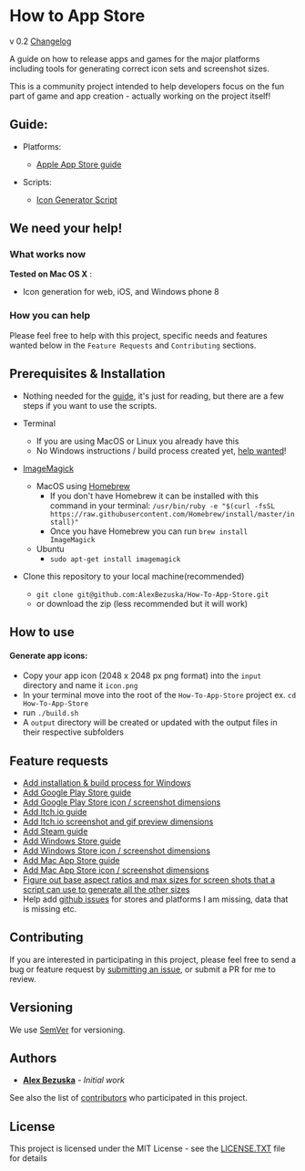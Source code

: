 # How to App Store
v 0.2 [Changelog](https://github.com/AlexBezuska/How-To-App-Store/blob/master/CHANGELOG.md)

A guide on how to release apps and games for the major platforms including tools for generating correct icon sets and screenshot sizes.

This is a community project intended to help developers focus on the fun part of game and app creation - actually working on the project itself!

## Guide:

- Platforms:
  - [Apple App Store guide](https://github.com/AlexBezuska/How-To-App-Store/blob/master/guide/Apple_App_Store.md)


- Scripts:
  - [Icon Generator Script](https://github.com/AlexBezuska/How-To-App-Store#how-to-use)


## We need your help!
### What works now
**Tested on Mac OS X** :
- Icon generation for web, iOS, and Windows phone 8

### How you can help
Please feel free to help with this project, specific needs and features wanted below in the `Feature Requests` and `Contributing` sections.


## Prerequisites & Installation

- Nothing needed for the [guide](https://github.com/AlexBezuska/How-To-App-Store#guide), it's just for reading, but there are a few steps if you want to use the scripts.

- Terminal
  - If you are using MacOS or Linux you already have this
  - No Windows instructions / build process created yet, [help wanted](https://github.com/AlexBezuska/How-To-App-Store#feature-requests)!


- [ImageMagick](https://www.imagemagick.org)
  - MacOS using [Homebrew](https://brew.sh/)
    - If you don't have Homebrew it can be installed with this command in your terminal: `/usr/bin/ruby -e "$(curl -fsSL https://raw.githubusercontent.com/Homebrew/install/master/install)"`
    - Once you have Homebrew you can run `brew install ImageMagick`
  - Ubuntu
    - ```sudo apt-get install imagemagick```


- Clone this repository to your local machine(recommended)
  - ```git clone git@github.com:AlexBezuska/How-To-App-Store.git```
  - or download the zip (less recommended but it will work)


## How to use


 #### Generate app icons:
- Copy your app icon (2048 x 2048 px png format) into the `input` directory and name it `icon.png`
- In your terminal move into the root of the `How-To-App-Store` project ex. ``` cd How-To-App-Store ```
- run `./build.sh`
- A `output` directory will be created or updated with the output files in their respective subfolders


## Feature requests

- [Add installation & build process for Windows](https://github.com/AlexBezuska/How-To-App-Store/issues/1)
- [Add Google Play Store guide](https://github.com/AlexBezuska/How-To-App-Store/issues/2)
- [Add Google Play Store icon / screenshot dimensions](https://github.com/AlexBezuska/How-To-App-Store/issues/3)
- [Add Itch.io guide](https://github.com/AlexBezuska/How-To-App-Store/issues/4)
- [Add Itch.io screenshot and gif preview dimensions](https://github.com/AlexBezuska/How-To-App-Store/issues/5)
- [Add Steam guide](https://github.com/AlexBezuska/How-To-App-Store/issues/6)
- [Add Windows Store guide](https://github.com/AlexBezuska/How-To-App-Store/issues/7)
- [Add Windows Store icon / screenshot dimensions](https://github.com/AlexBezuska/How-To-App-Store/issues/8)
- [Add Mac App Store guide](https://github.com/AlexBezuska/How-To-App-Store/issues/9)
- [Add Mac App Store icon / screenshot dimensions](https://github.com/AlexBezuska/How-To-App-Store/issues/10)
- [Figure out base aspect ratios and max sizes for screen shots that a script can use to generate all the other sizes](https://github.com/AlexBezuska/How-To-App-Store/issues/11)
- Help add [github issues](https://github.com/AlexBezuska/How-To-App-Store/issues) for stores and platforms I am missing, data that is missing etc.



## Contributing

If you are interested in participating in this project, please feel free to send a bug or feature request by [submitting an issue](https://github.com/AlexBezuska/How-To-App-Store/issues), or submit a PR for me to review.

## Versioning

We use [SemVer](http://semver.org/) for versioning.

## Authors

* **[Alex Bezuska](https://github.com/AlexBezuska)** - *Initial work*

See also the list of [contributors](https://github.com/AlexBezuska/How-To-App-Store/contributors) who participated in this project.

## License

This project is licensed under the MIT License - see the [LICENSE.TXT](LICENSE.TXT) file for details
